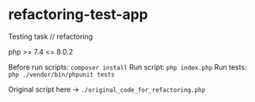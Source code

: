 # refactoring-test-app
Testing task // refactoring

php >= 7.4 <= 8.0.2

Before run scripts: `composer install`
Run script: `php index.php`
Run tests: `php ./vendor/bin/phpunit tests`

Original script here -> `./original_code_for_refactoring.php`
